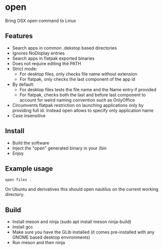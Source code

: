 # open
Bring OSX open command to Linux

## Features
- Search apps in common .dekstop based directories
- Ignores NoDisplay entries
- Search apps in flatpak exported binaries
- Does not require editing the PATH
- Strict mode:
    - For desktop files, only checks file name without extension
    - For flatpak, only checks the last component of the app id
- By default:
    - For desktop files tests the file name and the Name entry if provided
    - For flatpak, checks both the last and before last component to account for weird naming convention such as OnlyOffice
- Circumvents flatpak restriction on launching applications only by providing full id. Instead open allows to specify only application name
- Case insensitive

## Install
- Build the software
- Inject the "open" generated binary in your /bin
- Enjoy

## Example usage

```bash
open files .
```
On Ubuntu and derivatives this should open nautilus on the current working directory.

## Build
- Install meson and ninja (sudo apt install meson ninja-build)
- Install gcc
- Make sure you have the GLib installed (it comes pre-installed with any GNOME based desktop environments)
- Run meson and then ninja

